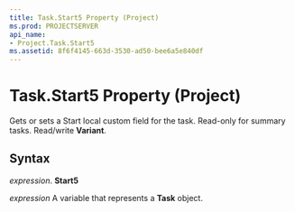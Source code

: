 ```yaml
---
title: Task.Start5 Property (Project)
ms.prod: PROJECTSERVER
api_name:
- Project.Task.Start5
ms.assetid: 8f6f4145-663d-3530-ad50-bee6a5e840df
---
```



# Task.Start5 Property (Project)

Gets or sets a Start local custom field for the task. Read-only for summary tasks. Read/write  **Variant**.


## Syntax

 _expression_. **Start5**

 _expression_ A variable that represents a **Task** object.


